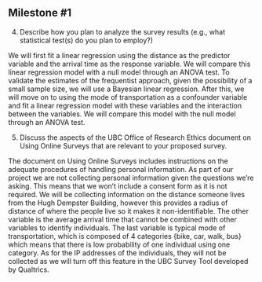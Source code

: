## Milestone #1


4) Describe how you plan to analyze the survey results (e.g., what statistical test(s) do you plan to employ?)

  We will first fit a linear regression using the distance as the predictor variable and the arrival time as 
the response variable. We will compare this linear regression model with a null model through an ANOVA test. 
To validate the estimates of the frequentist approach, given the possibility of a small sample size, we will 
use a Bayesian linear regression. After this, we will move on to using the mode of transportation as a confounder
variable and fit a linear regression model with these variables and the interaction between the variables. We 
will compare this model with the null model through an ANOVA test. 


5) Discuss the aspects of the UBC Office of Research Ethics document on Using Online Surveys that are relevant 
to your proposed survey.

  The document on Using Online Surveys includes instructions on the adequate procedures of handling personal 
  information. As part of our project we are not collecting personal information given the questions we’re asking.
  This means that we won’t include a consent form as it is not required. We will be collecting information on the
  distance someone lives from the Hugh Dempster Building, however this provides a radius of distance of where the
  people live so it makes it non-identifiable. The other variable is the average arrival time that cannot be combined
  with other variables to identify individuals. The last variable is typical mode of transportation, which is composed
  of 4 categories {bike, car, walk, bus} which means that there is low probability of one individual using one category.
  As for the IP addresses of the individuals, they will not be collected as we will turn off this feature in the UBC
  Survey Tool developed by Qualtrics.
